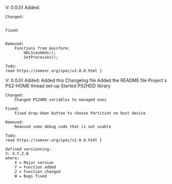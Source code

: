 V: 0.0.0{
	Added:
		
	
	Changed:
		

	Fixed:
		

	Removed:
		Functions from mainform:		
			HDLScanHdds();
			SetProcesses();

	Todo:
	read https://semver.org/spec/v2.0.0.html }

V: 0.0.0{
	Added:
		Added this Changelog file
		Added the README file
		Project`s PS2-HOME thread set-up
		Started PS2HDD library
	
	Changed:
		Changed PS2HDD variables to managed ones

	Fixed:
		Fixed drop-down button to choose Partition on host device

	Removed:
		Removed some debug code that is not usable

	Todo:
	read https://semver.org/spec/v2.0.0.html }

	defined versionning:
	V: X.Y.Z.W
	where:
		X = Major version
		Y = Function added
		Z = Function changed
		W = Bugs fixed